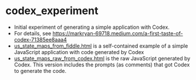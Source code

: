 # codex_experiment
- Initial experiment of generating a simple application with Codex.
- For details, see https://markryan-69718.medium.com/a-first-taste-of-codex-71385ee8aaa4
- [us_state_maps_from_fiddle.html](https://github.com/ryanmark1867/codex_experiment/blob/main/us_state_maps_from_fiddle.html) is a self-contained example of a simple JavaScript application with code generated by Codex
- [us_state_maps_raw_from_codex.html](https://github.com/ryanmark1867/codex_experiment/blob/main/us_state_maps_raw_from_codex.html) is the raw JavaScript generated by Codex. This version includes the prompts (as comments) that got Codex to generate the code.
